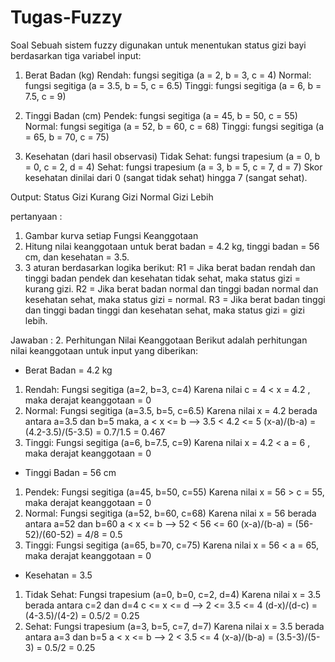 # Tugas-Fuzzy

Soal
Sebuah sistem fuzzy digunakan untuk menentukan status gizi bayi berdasarkan tiga variabel input:

1. Berat Badan (kg)
Rendah: fungsi segitiga (a = 2, b = 3, c = 4)
Normal: fungsi segitiga (a = 3.5, b = 5, c = 6.5)
Tinggi: fungsi segitiga (a = 6, b = 7.5, c = 9)

2. Tinggi Badan (cm)
Pendek: fungsi segitiga (a = 45, b = 50, c = 55)
Normal: fungsi segitiga (a = 52, b = 60, c = 68)
Tinggi: fungsi segitiga (a = 65, b = 70, c = 75)

3. Kesehatan (dari hasil observasi)
Tidak Sehat: fungsi trapesium (a = 0, b = 0, c = 2, d = 4)
Sehat: fungsi trapesium (a = 3, b = 5, c = 7, d = 7)
Skor kesehatan dinilai dari 0 (sangat tidak sehat) hingga 7 (sangat sehat).

Output: Status Gizi
Kurang Gizi
Normal
Gizi Lebih

pertanyaan :
1. Gambar kurva setiap Fungsi Keanggotaan
2. Hitung nilai keanggotaan untuk berat badan = 4.2 kg, tinggi badan = 56 cm, dan kesehatan = 3.5.
3. 3 aturan  berdasarkan logika berikut:
R1 = Jika berat badan rendah dan tinggi badan pendek dan kesehatan tidak sehat, maka status gizi = kurang gizi.
R2 = Jika berat badan normal dan tinggi badan normal dan kesehatan sehat, maka status gizi = normal.
R3 = Jika berat badan tinggi dan tinggi badan tinggi dan kesehatan sehat, maka status gizi = gizi lebih.

Jawaban :
2. Perhitungan Nilai Keanggotaan
Berikut adalah perhitungan nilai keanggotaan untuk input yang diberikan:

- Berat Badan = 4.2 kg
1) Rendah: Fungsi segitiga (a=2, b=3, c=4)
Karena nilai c = 4 < x = 4.2 , maka derajat keanggotaan = 0
2) Normal: Fungsi segitiga (a=3.5, b=5, c=6.5)
Karena nilai x = 4.2 berada antara a=3.5 dan b=5 maka,
a < x <= b --> 3.5 < 4.2 <= 5
(x-a)/(b-a) = (4.2-3.5)/(5-3.5) = 0.7/1.5 = 0.467
3) Tinggi: Fungsi segitiga (a=6, b=7.5, c=9)
Karena nilai x = 4.2 < a = 6 , maka derajat keanggotaan = 0

- Tinggi Badan = 56 cm
1) Pendek: Fungsi segitiga (a=45, b=50, c=55)
Karena nilai x = 56 > c = 55, maka derajat keanggotaan = 0
2) Normal: Fungsi segitiga (a=52, b=60, c=68)
Karena nilai x = 56 berada antara a=52 dan b=60
a < x <= b --> 52 < 56 <= 60
(x-a)/(b-a) = (56-52)/(60-52) = 4/8 = 0.5
4) Tinggi: Fungsi segitiga (a=65, b=70, c=75)
Karena nilai x = 56 < a = 65, maka derajat keanggotaan = 0

- Kesehatan = 3.5
1) Tidak Sehat: Fungsi trapesium (a=0, b=0, c=2, d=4)
Karena nilai x = 3.5 berada antara c=2 dan d=4
c <= x <= d --> 2 <= 3.5 <= 4
(d-x)/(d-c) = (4-3.5)/(4-2) = 0.5/2 = 0.25
3) Sehat: Fungsi trapesium (a=3, b=5, c=7, d=7)
Karena nilai x = 3.5 berada antara a=3 dan b=5
a < x <= b --> 2 < 3.5 <= 4
(x-a)/(b-a) = (3.5-3)/(5-3) = 0.5/2 = 0.25
